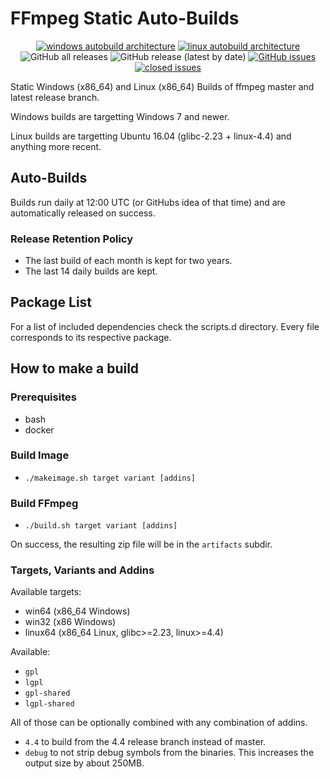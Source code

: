 # FFmpeg Static Auto-Builds
<div align=center>

[![windows autobuild architecture](https://img.shields.io/badge/Architecture-Windows%20x86__64-blue?logo=windows&style=for-the-badge)](https://github.com/BtbN/FFmpeg-Builds/wiki/Latest) [![linux autobuild architecture](https://img.shields.io/badge/Architecture-Linux%20x86__64-blue?logo=linux&style=for-the-badge)](https://github.com/BtbN/FFmpeg-Builds/wiki/Latest) ![GitHub all releases](https://img.shields.io/github/downloads/BtbN/FFmpeg-Builds/total?style=for-the-badge) ![GitHub release (latest by date)](https://img.shields.io/github/v/release/BtbN/FFmpeg-Builds?style=for-the-badge&color=ff0066) [![GitHub issues](https://img.shields.io/github/issues/BtbN/FFmpeg-Builds?style=for-the-badge&color=red)](https://github.com/BtbN/FFmpeg-Builds/issues?q=is%3Aopen+is%3Aissue) [![closed issues](https://img.shields.io/github/issues-closed/BtbN/FFmpeg-Builds?style=for-the-badge)](https://github.com/BtbN/FFmpeg-Builds/issues?q=is%3Aissue+is%3Aclosed)

</div>
Static Windows (x86_64) and Linux (x86_64) Builds of ffmpeg master and latest release branch.

Windows builds are targetting Windows 7 and newer.

Linux builds are targetting Ubuntu 16.04 (glibc-2.23 + linux-4.4) and anything more recent.

## Auto-Builds

Builds run daily at 12:00 UTC (or GitHubs idea of that time) and are automatically released on success.

### Release Retention Policy

- The last build of each month is kept for two years.
- The last 14 daily builds are kept.

## Package List

For a list of included dependencies check the scripts.d directory.
Every file corresponds to its respective package.

## How to make a build

### Prerequisites

* bash
* docker

### Build Image

* `./makeimage.sh target variant [addins]`

### Build FFmpeg

* `./build.sh target variant [addins]`

On success, the resulting zip file will be in the `artifacts` subdir.

### Targets, Variants and Addins

Available targets:
* win64 (x86_64 Windows)
* win32 (x86 Windows)
* linux64 (x86_64 Linux, glibc>=2.23, linux>=4.4)

Available:
* `gpl`
* `lgpl`
* `gpl-shared`
* `lgpl-shared`

All of those can be optionally combined with any combination of addins.
* `4.4` to build from the 4.4 release branch instead of master.
* `debug` to not strip debug symbols from the binaries. This increases the output size by about 250MB.
